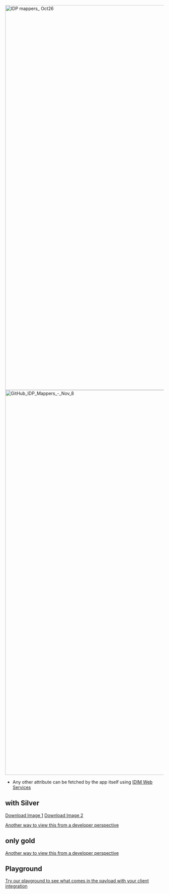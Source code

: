 <img width="1224" alt="IDP mappers_ Oct26" src="https://user-images.githubusercontent.com/56739669/198112312-d860960b-283c-4f52-b0bb-2911ac0d04fb.png" >

<img width="1224" alt="GitHub_IDP_Mappers_-_Nov_8" src="https://user-images.githubusercontent.com/56739669/200753178-ee70b80c-97cc-4dab-9ab5-f4f97b9606d1.png" >


* Any other attribute can be fetched by the app itself using [IDIM Web Services](https://sminfo.gov.bc.ca/)

## with Silver
[Download Image 1](https://user-images.githubusercontent.com/56739669/198112312-d860960b-283c-4f52-b0bb-2911ac0d04fb.png)
[Download Image 2](https://user-images.githubusercontent.com/56739669/200753178-ee70b80c-97cc-4dab-9ab5-f4f97b9606d1.png)

[Another way to view this from a developer perspective](https://github.com/bcgov/sso-keycloak/blob/dev/docs/migration-guide.md)

## only gold

[Another way to view this from a developer perspective](https://bcgov.github.io/sso-docs/guides/identity-mappers)

## Playground
[Try our playground to see what comes in the payload with your client integration](https://bcgov.github.io/keycloak-example-apps/)
